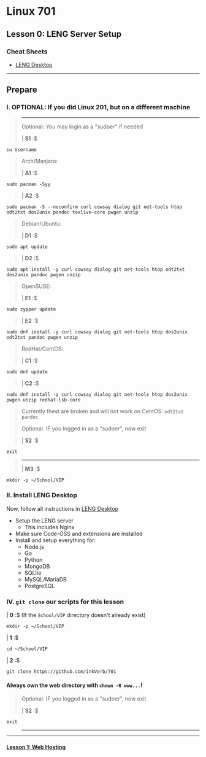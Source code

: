 # Linux 701
## Lesson 0: LENG Server Setup

### Cheat Sheets

- [LENG Desktop](https://github.com/inkVerb/vip/blob/master/Cheat-Sheets/LENG-Desktop.md)

___


## Prepare

### I. OPTIONAL: If you did Linux 201, but on a different machine
>
> ___
> Optional: You may login as a "sudoer" if needed
>
> | **S1** :$
>
```console
su Username
```
>
> Arch/Manjaro:
>
> | **A1** :$
>
```console
sudo pacman -Syy
```
>
> | **A2** :$
>
```console
sudo pacman -S --noconfirm curl cowsay dialog git net-tools htop odt2txt dos2unix pandoc texlive-core pwgen unzip
```
>
> Debian/Ubuntu:
>
> | **D1** :$
>
```console
sudo apt update
```
>
> | **D2** :$
>
```console
sudo apt install -y curl cowsay dialog git net-tools htop odt2txt dos2unix pandoc pwgen unzip
```
>
> OpenSUSE:
>
> | **E1** :$
>
```console
sudo zypper update
```
>
> | **E2** :$
>
```console
sudo dnf install -y curl cowsay dialog git net-tools htop dos2unix odt2txt pandoc pwgen unzip
```
>
> RedHat/CentOS:
>
> | **C1** :$

```console
sudo dnf update
```
>
> | **C2** :$
>
```console
sudo dnf install -y curl cowsay dialog git net-tools htop dos2unix pwgen unzip redhat-lsb-core
```
> Currently thest are broken and will not work on CentOS: `odt2txt pandoc`
>
>
> Optional: IF you logged in as a "sudoer", now exit
>
> | **S2** :$
>
```console
exit
```
> ___
>
> | **M3** :$
>
```console
mkdir -p ~/School/VIP
```
>

### II. Install LENG Desktop

Now, follow all instructions in [LENG Desktop](https://github.com/inkVerb/vip/blob/master/Cheat-Sheets/LENG-Desktop.md)
- Setup the LENG server
  - This includes Nginx
- Make sure Code-OSS and extensions are installed
- Install and setup everything for:
  - Node.js
  - Go
  - Python
  - MongoDB
  - SQLite
  - MySQL/MariaDB
  - PostgreSQL

### IV. `git clone` our scripts for this lesson

| **0** :$ (If the `School/VIP` directory doesn't already exist)

```console
mkdir -p ~/School/VIP
```

| **1** :$

```console
cd ~/School/VIP
```

| **2** :$

```console
git clone https://github.com/inkVerb/701
```

#### Always own the web directory with `chown -R www...`!

>
> Optional: IF you logged in as a "sudoer", now exit
>
> | **S2** :$

```console
exit
```
> ___
>




___

#### [Lesson 1: Web Hosting](https://github.com/inkVerb/vip/blob/master/701/Lesson-01.md)
